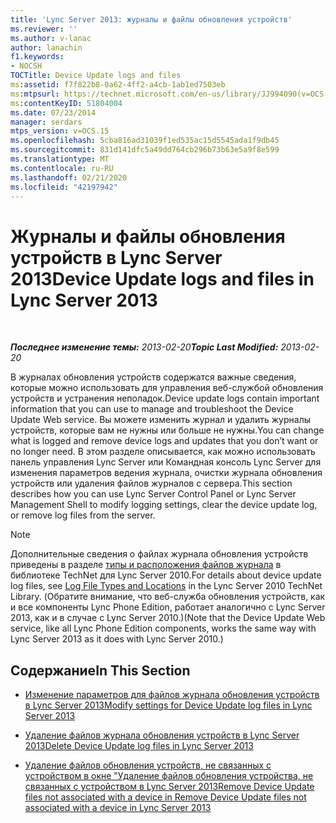 ```yaml
---
title: 'Lync Server 2013: журналы и файлы обновления устройств'
ms.reviewer: ''
ms.author: v-lanac
author: lanachin
f1.keywords:
- NOCSH
TOCTitle: Device Update logs and files
ms:assetid: f7f822b8-0a62-4ff2-a4cb-1ab1ed7503eb
ms:mtpsurl: https://technet.microsoft.com/en-us/library/JJ994090(v=OCS.15)
ms:contentKeyID: 51804004
ms.date: 07/23/2014
manager: serdars
mtps_version: v=OCS.15
ms.openlocfilehash: 5cba816ad31039f1ed535ac15d5545ada1f9db45
ms.sourcegitcommit: 831d141dfc5a49dd764cb296b73b63e5a9f8e599
ms.translationtype: MT
ms.contentlocale: ru-RU
ms.lasthandoff: 02/21/2020
ms.locfileid: "42197942"
---
```

<div data-xmlns="http://www.w3.org/1999/xhtml">

<div class="topic" data-xmlns="http://www.w3.org/1999/xhtml" data-msxsl="urn:schemas-microsoft-com:xslt" data-cs="https://msdn.microsoft.com/">

<div data-asp="https://msdn2.microsoft.com/asp">

# <a name="device-update-logs-and-files-in-lync-server-2013"></a><span data-ttu-id="7c768-102">Журналы и файлы обновления устройств в Lync Server 2013</span><span class="sxs-lookup"><span data-stu-id="7c768-102">Device Update logs and files in Lync Server 2013</span></span>

</div>

<div id="mainSection">

<div id="mainBody">

<span> </span>

<span data-ttu-id="7c768-103">_**Последнее изменение темы:** 2013-02-20_</span><span class="sxs-lookup"><span data-stu-id="7c768-103">_**Topic Last Modified:** 2013-02-20_</span></span>

<span data-ttu-id="7c768-104">В журналах обновления устройств содержатся важные сведения, которые можно использовать для управления веб-службой обновления устройств и устранения неполадок.</span><span class="sxs-lookup"><span data-stu-id="7c768-104">Device update logs contain important information that you can use to manage and troubleshoot the Device Update Web service.</span></span> <span data-ttu-id="7c768-105">Вы можете изменить журнал и удалить журналы устройств, которые вам не нужны или больше не нужны.</span><span class="sxs-lookup"><span data-stu-id="7c768-105">You can change what is logged and remove device logs and updates that you don’t want or no longer need.</span></span> <span data-ttu-id="7c768-106">В этом разделе описывается, как можно использовать панель управления Lync Server или Командная консоль Lync Server для изменения параметров ведения журнала, очистки журнала обновления устройств или удаления файлов журналов с сервера.</span><span class="sxs-lookup"><span data-stu-id="7c768-106">This section describes how you can use Lync Server Control Panel or Lync Server Management Shell to modify logging settings, clear the device update log, or remove log files from the server.</span></span>

<div>


> [!NOTE]  
> <span data-ttu-id="7c768-107">Дополнительные сведения о файлах журнала обновления устройств приведены в разделе <A href="https://technet.microsoft.com/library/gg398250(v=ocs.14).aspx">типы и расположения файлов журнала</A> в библиотеке TechNet для Lync Server 2010.</span><span class="sxs-lookup"><span data-stu-id="7c768-107">For details about device update log files, see <A href="https://technet.microsoft.com/library/gg398250(v=ocs.14).aspx">Log File Types and Locations</A> in the Lync Server 2010 TechNet Library.</span></span> <span data-ttu-id="7c768-108">(Обратите внимание, что веб-служба обновления устройств, как и все компоненты Lync Phone Edition, работает аналогично с Lync Server 2013, как и в случае с Lync Server 2010.)</span><span class="sxs-lookup"><span data-stu-id="7c768-108">(Note that the Device Update Web service, like all Lync Phone Edition components, works the same way with Lync Server 2013 as it does with Lync Server 2010.)</span></span>



</div>

<div>

## <a name="in-this-section"></a><span data-ttu-id="7c768-109">Содержание</span><span class="sxs-lookup"><span data-stu-id="7c768-109">In This Section</span></span>

  - [<span data-ttu-id="7c768-110">Изменение параметров для файлов журнала обновления устройств в Lync Server 2013</span><span class="sxs-lookup"><span data-stu-id="7c768-110">Modify settings for Device Update log files in Lync Server 2013</span></span>](lync-server-2013-modify-settings-for-device-update-log-files.md)

  - [<span data-ttu-id="7c768-111">Удаление файлов журнала обновления устройств в Lync Server 2013</span><span class="sxs-lookup"><span data-stu-id="7c768-111">Delete Device Update log files in Lync Server 2013</span></span>](lync-server-2013-delete-device-update-log-files.md)

  - [<span data-ttu-id="7c768-112">Удаление файлов обновления устройств, не связанных с устройством в окне "Удаление файлов обновления устройства, не связанных с устройством в Lync Server 2013</span><span class="sxs-lookup"><span data-stu-id="7c768-112">Remove Device Update files not associated with a device in Remove Device Update files not associated with a device in Lync Server 2013</span></span>](lync-server-2013-remove-device-update-files-not-associated-with-a-device.md)

</div>

</div>

<span> </span>

</div>

</div>

</div>

